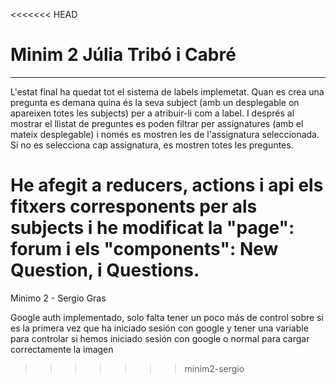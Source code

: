 <<<<<<< HEAD
# Minim 2 Júlia Tribó i Cabré
***
L'estat final ha quedat tot el sistema de labels implemetat. Quan es crea una pregunta
es demana quina és la seva subject (amb un desplegable on apareixen totes les subjects)
per a atribuir-li com a label. I després al mostrar el llistat de preguntes es poden filtrar
per assignatures (amb el mateix desplegable) i només es mostren les de l'assignatura 
seleccionada. Si no es selecciona cap assignatura, es mostren totes les preguntes.

He afegit a reducers, actions i api els fitxers corresponents per als subjects i he 
modificat la "page": forum i els "components": New Question, i Questions.
=======
Minimo 2 - Sergio Gras

Google auth implementado, solo falta tener un poco más de control sobre si es la primera vez que ha iniciado sesión con google y tener una variable para controlar si hemos iniciado sesión con google o normal para cargar correctamente la imagen
>>>>>>> minim2-sergio
